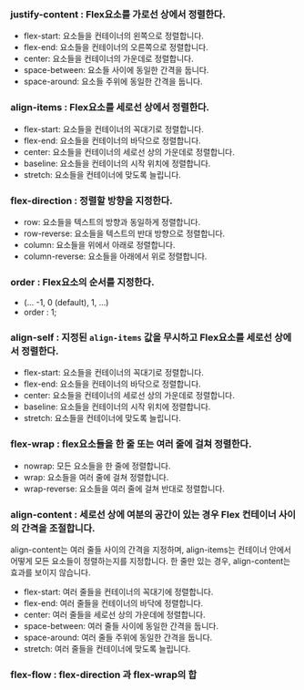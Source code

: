 ### justify-content : Flex요소를 가로선 상에서 정렬한다.
* flex-start: 요소들을 컨테이너의 왼쪽으로 정렬합니다.
* flex-end: 요소들을 컨테이너의 오른쪽으로 정렬합니다.
* center: 요소들을 컨테이너의 가운데로 정렬합니다.
* space-between: 요소들 사이에 동일한 간격을 둡니다.
* space-around: 요소들 주위에 동일한 간격을 둡니다.

### align-items : Flex요소를 세로선 상에서 정렬한다.
* flex-start: 요소들을 컨테이너의 꼭대기로 정렬합니다.
* flex-end: 요소들을 컨테이너의 바닥으로 정렬합니다.
* center: 요소들을 컨테이너의 세로선 상의 가운데로 정렬합니다.
* baseline: 요소들을 컨테이너의 시작 위치에 정렬합니다.
* stretch: 요소들을 컨테이너에 맞도록 늘립니다.

### flex-direction : 정렬할 방향을 지정한다.
* row: 요소들을 텍스트의 방향과 동일하게 정렬합니다.
* row-reverse: 요소들을 텍스트의 반대 방향으로 정렬합니다.
* column: 요소들을 위에서 아래로 정렬합니다.
* column-reverse: 요소들을 아래에서 위로 정렬합니다.

### order : Flex요소의 순서를 지정한다.
* <integer> (... -1, 0 (default), 1, ...)
* order : 1;

### align-self : 지정된 `align-items` 값을 무시하고 Flex요소를 세로선 상에서 정렬한다.
* flex-start: 요소들을 컨테이너의 꼭대기로 정렬합니다.
* flex-end: 요소들을 컨테이너의 바닥으로 정렬합니다.
* center: 요소들을 컨테이너의 세로선 상의 가운데로 정렬합니다.
* baseline: 요소들을 컨테이너의 시작 위치에 정렬합니다.
* stretch: 요소들을 컨테이너에 맞도록 늘립니다.

### flex-wrap : flex요소들을 한 줄 또는 여러 줄에 걸쳐 정렬한다.
* nowrap: 모든 요소들을 한 줄에 정렬합니다.
* wrap: 요소들을 여러 줄에 걸쳐 정렬합니다.
* wrap-reverse: 요소들을 여러 줄에 걸쳐 반대로 정렬합니다.

### align-content : 세로선 상에 여분의 공간이 있는 경우 Flex 컨테이너 사이의 간격을 조절합니다.
align-content는 여러 줄들 사이의 간격을 지정하며, align-items는 컨테이너 안에서 어떻게 모든 요소들이 정렬하는지를 지정합니다. 한 줄만 있는 경우, align-content는 효과를 보이지 않습니다.
* flex-start: 여러 줄들을 컨테이너의 꼭대기에 정렬합니다.
* flex-end: 여러 줄들을 컨테이너의 바닥에 정렬합니다.
* center: 여러 줄들을 세로선 상의 가운데에 정렬합니다.
* space-between: 여러 줄들 사이에 동일한 간격을 둡니다.
* space-around: 여러 줄들 주위에 동일한 간격을 둡니다.
* stretch: 여러 줄들을 컨테이너에 맞도록 늘립니다.

### flex-flow : flex-direction 과 flex-wrap의 합